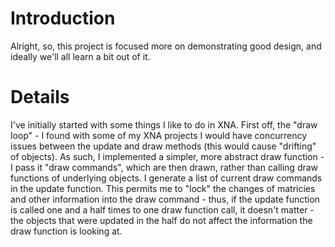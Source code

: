 # Introduction #

Alright, so, this project is focused more on demonstrating good design, and ideally we'll all learn a bit out of it.

# Details #

I've initially started with some things I like to do in XNA. First off, the "draw loop" - I found with some of my XNA projects I would have concurrency issues between the update and draw methods (this would cause "drifting" of objects). As such, I implemented a simpler, more abstract draw function - I pass it "draw commands", which are then drawn, rather than calling draw functions of underlying objects. I generate a list of current draw commands in the update function. This permits me to "lock" the changes of matricies and other information into the draw command - thus, if the update function is called one and a half times to one draw function call, it doesn't matter - the objects that were updated in the half do not affect the information the draw function is looking at.